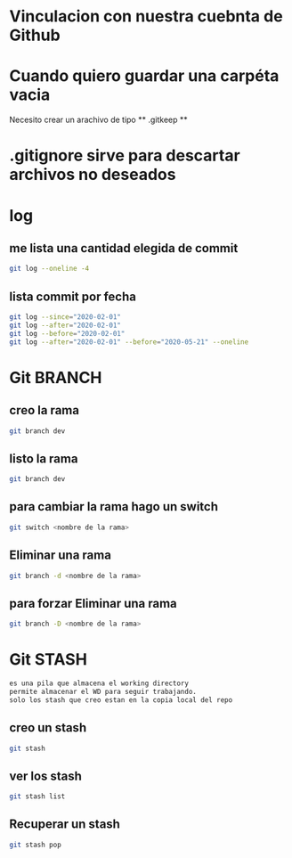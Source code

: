 # Vinculacion con nuestra cuebnta de Github

# Cuando quiero guardar una carpéta vacia
Necesito crear un arachivo de tipo ** .gitkeep **

# .gitignore sirve para descartar archivos no deseados


# log

## me lista una cantidad elegida de commit

```sh
git log --oneline -4
```

## lista commit por fecha

```sh
git log --since="2020-02-01"
git log --after="2020-02-01"
git log --before="2020-02-01"
git log --after="2020-02-01" --before="2020-05-21" --oneline
```

# Git BRANCH


## creo la rama
```sh
git branch dev
```

## listo la rama
```sh
git branch dev
```

## para cambiar la rama hago un switch
```sh
git switch <nombre de la rama>
```

## Eliminar una rama 
```sh
git branch -d <nombre de la rama>
```

## para forzar Eliminar una rama 
```sh
git branch -D <nombre de la rama>
```

# Git STASH
```sh
es una pila que almacena el working directory
permite almacenar el WD para seguir trabajando.
solo los stash que creo estan en la copia local del repo
```

## creo un stash

```sh
git stash
```

## ver los stash
```sh
git stash list
```

## Recuperar un stash
```sh
git stash pop

```